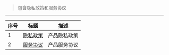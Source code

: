 > 包含隐私政策和服务协议

---

| 序号 | 标题                                                               | 描述         |
| ---- | ------------------------------------------------------------------ | ------------ |
| 1    | [隐私政策](en/terms-of-service-privacy-policy/privacy-policy.md)   | 产品隐私政策 |
| 2    | [服务协议](en/terms-of-service-privacy-policy/terms-of-service.md) | 产品服务协议 |
